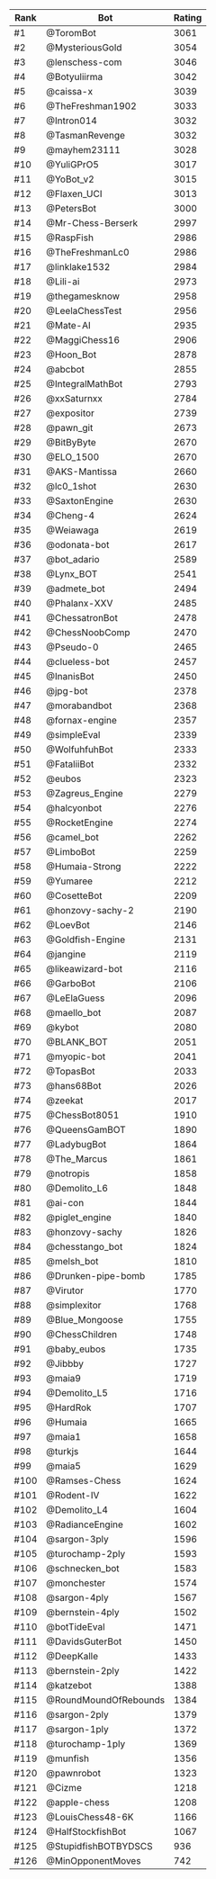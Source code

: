 Rank|Bot|Rating
---|---|---
#1|@ToromBot|3061
#2|@MysteriousGold|3054
#3|@lenschess-com|3046
#4|@Botyuliirma|3042
#5|@caissa-x|3039
#6|@TheFreshman1902|3033
#7|@Intron014|3032
#8|@TasmanRevenge|3032
#9|@mayhem23111|3028
#10|@YuliGPrO5|3017
#11|@YoBot_v2|3015
#12|@Flaxen_UCI|3013
#13|@PetersBot|3000
#14|@Mr-Chess-Berserk|2997
#15|@RaspFish|2986
#16|@TheFreshmanLc0|2986
#17|@linklake1532|2984
#18|@Lili-ai|2973
#19|@thegamesknow|2958
#20|@LeelaChessTest|2956
#21|@Mate-AI|2935
#22|@MaggiChess16|2906
#23|@Hoon_Bot|2878
#24|@abcbot|2855
#25|@IntegralMathBot|2793
#26|@xxSaturnxx|2784
#27|@expositor|2739
#28|@pawn_git|2673
#29|@BitByByte|2670
#30|@ELO_1500|2670
#31|@AKS-Mantissa|2660
#32|@lc0_1shot|2630
#33|@SaxtonEngine|2630
#34|@Cheng-4|2624
#35|@Weiawaga|2619
#36|@odonata-bot|2617
#37|@bot_adario|2589
#38|@Lynx_BOT|2541
#39|@admete_bot|2494
#40|@Phalanx-XXV|2485
#41|@ChessatronBot|2478
#42|@ChessNoobComp|2470
#43|@Pseudo-0|2465
#44|@clueless-bot|2457
#45|@InanisBot|2450
#46|@jpg-bot|2378
#47|@morabandbot|2368
#48|@fornax-engine|2357
#49|@simpleEval|2339
#50|@WolfuhfuhBot|2333
#51|@FataliiBot|2332
#52|@eubos|2323
#53|@Zagreus_Engine|2279
#54|@halcyonbot|2276
#55|@RocketEngine|2274
#56|@camel_bot|2262
#57|@LimboBot|2259
#58|@Humaia-Strong|2222
#59|@Yumaree|2212
#60|@CosetteBot|2209
#61|@honzovy-sachy-2|2190
#62|@LoevBot|2146
#63|@Goldfish-Engine|2131
#64|@jangine|2119
#65|@likeawizard-bot|2116
#66|@GarboBot|2106
#67|@LeElaGuess|2096
#68|@maello_bot|2087
#69|@kybot|2080
#70|@BLANK_BOT|2051
#71|@myopic-bot|2041
#72|@TopasBot|2033
#73|@hans68Bot|2026
#74|@zeekat|2017
#75|@ChessBot8051|1910
#76|@QueensGamBOT|1890
#77|@LadybugBot|1864
#78|@The_Marcus|1861
#79|@notropis|1858
#80|@Demolito_L6|1848
#81|@ai-con|1844
#82|@piglet_engine|1840
#83|@honzovy-sachy|1826
#84|@chesstango_bot|1824
#85|@melsh_bot|1810
#86|@Drunken-pipe-bomb|1785
#87|@Virutor|1770
#88|@simplexitor|1768
#89|@Blue_Mongoose|1755
#90|@ChessChildren|1748
#91|@baby_eubos|1735
#92|@Jibbby|1727
#93|@maia9|1719
#94|@Demolito_L5|1716
#95|@HardRok|1707
#96|@Humaia|1665
#97|@maia1|1658
#98|@turkjs|1644
#99|@maia5|1629
#100|@Ramses-Chess|1624
#101|@Rodent-IV|1622
#102|@Demolito_L4|1604
#103|@RadianceEngine|1602
#104|@sargon-3ply|1596
#105|@turochamp-2ply|1593
#106|@schnecken_bot|1583
#107|@monchester|1574
#108|@sargon-4ply|1567
#109|@bernstein-4ply|1502
#110|@botTideEval|1471
#111|@DavidsGuterBot|1450
#112|@DeepKalle|1433
#113|@bernstein-2ply|1422
#114|@katzebot|1388
#115|@RoundMoundOfRebounds|1384
#116|@sargon-2ply|1379
#117|@sargon-1ply|1372
#118|@turochamp-1ply|1369
#119|@munfish|1356
#120|@pawnrobot|1323
#121|@Cizme|1218
#122|@apple-chess|1208
#123|@LouisChess48-6K|1166
#124|@HalfStockfishBot|1067
#125|@StupidfishBOTBYDSCS|936
#126|@MinOpponentMoves|742
